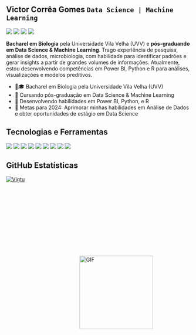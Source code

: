 ## Victor Corrêa Gomes  **`Data Science | Machine Learning`**
<div>
  <p align="left">
    <a href="https://www.linkedin.com/in/victorcorreagomes/"><img src="https://img.shields.io/badge/-victorcorreagomes-0077B5?style=flat-square&logo=Linkedin&logoColor=white"/></a>
    <a href="https://www.instagram.com/vigtu/"><img src="https://img.shields.io/badge/-@vigtu-E4405F?style=flat-square&logo=Instagram&logoColor=white"/></a>
    <a href="mailto:victor.cgomes@uvvnet.com.br"><img src="https://img.shields.io/badge/-victor.cgomes@uvvnet.com.br-D14836?style=flat-square&logo=Gmail&logoColor=white"/></a>
    <a href="https://wa.me/5527997482360"><img src="https://img.shields.io/badge/Whatsapp-128c7e?&logo=whatsapp"/></a>
  </p>
</div>

**Bacharel em Biologia** pela Universidade Vila Velha (UVV) e **pós-graduando em Data Science & Machine Learning**. Trago experiência de pesquisa, análise de dados, microbiologia, com habilidade para identificar padrões e gerar insights a partir de grandes volumes de informações. Atualmente, estou desenvolvendo competências em Power BI, Python e R para análises, visualizações e modelos preditivos.

- 👨🎓 Bacharel em Biologia pela Universidade Vila Velha (UVV)
- 🔭 Cursando pós-graduação em Data Science & Machine Learning
- 🌱 Desenvolvendo habilidades em Power BI, Python, e R
- 🎯 Metas para 2024: Aprimorar minhas habilidades em Análise de Dados e obter oportunidades de estágio em Data Science

<!-- https://img.shields.io/badge/kaggle-20BEFF?style=for-the-badge
 https://img.shields.io/badge/geeksforgeeks-2F8D46?style=for-the-badge 
<a href="https://kaggle.com/nitinmadas" target="_blank">[<img src="https://raw.githubusercontent.com/nitinmadas/nitinmadas/main/kaggle_badge.png"  width=100px height=28px alt="kaggle" />](https://kaggle.com/nitinmadas)<a>
[<img src="https://raw.githubusercontentLanguages .com/nitinmadas/nitinmadas/main/gfg_badge.png" width=155px height=28px alt="geeksforgeeks"/>](https://auth.geeksforgeeks.org/user/nitinmadas/)
-->

<!--[![geeksforgeeks](https://img.shields.io/badge/geeksforgeeks-2a9d47?style=for-the-badge)](https://auth.geeksforgeeks.org/user/nitinmadas/) -->

 <h2 align="left"> Tecnologias e Ferramentas</h2>
 
 <p align="left">
 <img src="https://img.shields.io/badge/Python-FFD43B?style=for-the-badge&logo=python&logoColor=blue"/>
 <img src="https://img.shields.io/badge/Jupyter-F37626.svg?&style=for-the-badge&logo=Jupyter&logoColor=white"/>
 <img src="https://img.shields.io/badge/Pandas-2C2D72?style=for-the-badge&logo=pandas&logoColor=white"/>
 <img src="https://img.shields.io/badge/Numpy-777BB4?style=for-the-badge&logo=numpy&logoColor=white"/>
 <img src="https://img.shields.io/badge/scikit_learn-F7931E?style=for-the-badge&logo=scikit-learn&logoColor=white"/>
 <img src="https://img.shields.io/badge/R-276DC3?style=for-the-badge&logo=r&logoColor=white"/>
 <img src="https://img.shields.io/badge/PowerBI-F2C811?style=for-the-badge&logo=Power%20BI&logoColor=white"/>
 <img src="https://img.shields.io/badge/GIT-E44C30?style=for-the-badge&logo=git&logoColor=white"/>
 <img src="https://img.shields.io/badge/Apache_Spark-FFFFFF?style=for-the-badge&logo=apachespark&logoColor=#E35A16"/>
</p>

<p align="left">

## **GitHub Estatísticas**
[![Vigtu](https://github-readme-stats.vercel.app/api/top-langs/?username=Vigtu&hide=html&layout=compact&theme=radical)](https://github.com/anuraghazra/github-readme-stats)
<img src="https://media.giphy.com/media/Fm1DNMbRV8D2bEmkSF/giphy.gif" alt="GIF" width="200" height="200" style="margin: 200;">






